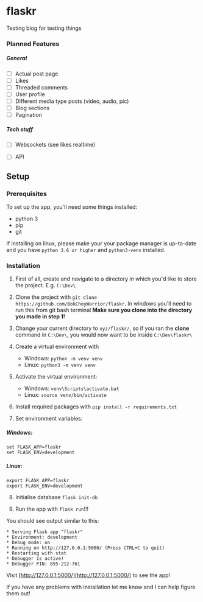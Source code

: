 # flaskr
Testing blog for testing things

### Planned Features
##### General
- [ ] Actual post page
- [ ] Likes
- [ ] Threaded comments
- [ ] User profile
- [ ] Different media type posts (video, audio, pic)
- [ ] Blog sections
- [ ] Pagination

##### Tech stuff
- [ ] Websockets (see likes realtime)
- [ ] API


## Setup
### Prerequisites
To set up the app, you'll need some things installed:
- python 3
- pip
- git

If installing on linux, please make your your package manager is up-to-date and you have `python 3.6 or higher` and `python3-venv` installed.
### Installation
1. First of all, create and navigate to a directory in which you'd like to store the project. E.g. `C:\Dev\`

2. Clone the project with `git clone https://github.com/BokChoyWarrior/flaskr`. In windows you'll need to run this from git bash terminal **Make sure you clone into the directory you made in step 1!**

3. Change your current directory to `xyz/flaskr/`, so if you ran the **clone** command in `C:\Dev\`, you would now want to be inside `C:\Dev\flaskr\`

4. Create a virtual environment with
    - Windows: `python -m venv venv`
    - Linux: `python3 -m venv venv`

5. Activate the virtual environment:
    - Windows: `venv\Scripts\activate.bat`
    - Linux: `source venv/bin/activate`

6. Install required packages with `pip install -r requirements.txt`

7. Set environment variables:
##### Windows: 
```
set FLASK_APP=flaskr
set FLASK_ENV=development
```

##### Linux:
```
export FLASK_APP=flaskr
export FLASK_ENV=development
```


8. Initialise database `flask init-db`

9. Run the app with `flask run`!!!

You should see output similar to this:
```
* Serving Flask app "flaskr"
* Environment: development
* Debug mode: on
* Running on http://127.0.0.1:5000/ (Press CTRL+C to quit)
* Restarting with stat
* Debugger is active!
* Debugger PIN: 855-212-761
```

Visit [http://127.0.0.1:5000/](http://127.0.0.1:5000/) to see the app!



If you have any problems with installation let me know and I can help figure them out!
